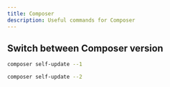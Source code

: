 ```yaml
---
title: Composer
description: Useful commands for Composer
---
```


## Switch between Composer version

```bash
composer self-update --1
```

```bash
composer self-update --2
```
